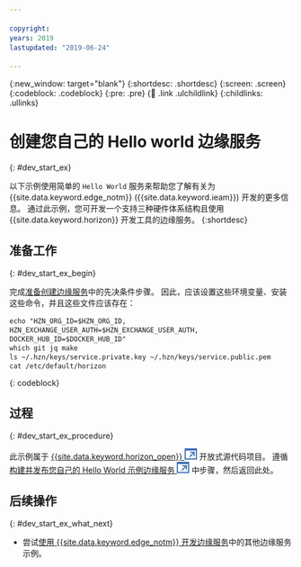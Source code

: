 ```yaml
---

copyright:
years: 2019
lastupdated: "2019-06-24"  

---
```


{:new_window: target="blank"}
{:shortdesc: .shortdesc}
{:screen: .screen}
{:codeblock: .codeblock}
{:pre: .pre}
{:child: .link .ulchildlink}
{:childlinks: .ullinks}

# 创建您自己的 Hello world 边缘服务
{: #dev_start_ex}

以下示例使用简单的 `Hello World` 服务来帮助您了解有关为 {{site.data.keyword.edge_notm}} ({{site.data.keyword.ieam}}) 开发的更多信息。 通过此示例，您可开发一个支持三种硬件体系结构且使用 {{site.data.keyword.horizon}} 开发工具的边缘服务。
{:shortdesc}

## 准备工作
{: #dev_start_ex_begin}

完成[准备创建边缘服务](service_containers.md)中的先决条件步骤。 因此，应该设置这些环境变量、安装这些命令，并且这些文件应该存在：
```
echo "HZN_ORG_ID=$HZN_ORG_ID, HZN_EXCHANGE_USER_AUTH=$HZN_EXCHANGE_USER_AUTH, DOCKER_HUB_ID=$DOCKER_HUB_ID"
which git jq make
ls ~/.hzn/keys/service.private.key ~/.hzn/keys/service.public.pem
cat /etc/default/horizon
```
{: codeblock}

## 过程
{: #dev_start_ex_procedure}

此示例属于 [{{site.data.keyword.horizon_open}} ![在新选项卡中打开](../images/icons/launch-glyph.svg "在新选项卡中打开")](https://github.com/open-horizon/) 开放式源代码项目。 遵循[构建并发布您自己的 Hello World 示例边缘服务 ![在新选项卡中打开](../images/icons/launch-glyph.svg "在新选项卡中打开")](https://github.com/open-horizon/examples/blob/master/edge/services/helloworld/CreateService.md#build-publish-your-hw) 中步骤，然后返回此处。

## 后续操作
{: #dev_start_ex_what_next}

* 尝试[使用 {{site.data.keyword.edge_notm}} 开发边缘服务](developing.md)中的其他边缘服务示例。
